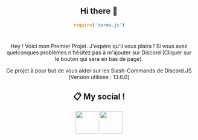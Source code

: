 <div align="center">

## Hi there 👋
```js
require('zarow.js')
```
#

Hey ! Voici mon Premier Projet. J'espère qu'il vous plaira ! Si vous avez quelconques problèmes n'hésitez pas à m'ajouter sur Discord (Cliquer sur le bouton qui sera en bas de page).

Ce projet à pour but de vous aider sur les Slash-Commands de Discord.JS [Version utilisée : 13.6.0] 
 
## 📋 My social !

<a href="https://discord.com/users/372771862960275456"><img src="https://i.imgur.com/7GB2pPW.png" height="60px"></a>
<a href="https://github.com/Zarow-01/"><img src="https://i.imgur.com/Jf9shUY.png" height="60px"></a>
</div>
